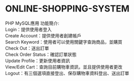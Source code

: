# ONLINE-SHOPPING-SYSTEM
PHP MySQL應用
功能簡介:  
Login：提供使用者登入  
Create Account：提供使用者創建帳戶  
Search Keyword：使用者可以使用關鍵字查詢商品，並購買  
Check Out：送出訂單  
Check Order Status：確認訂單狀態  
Update Profile：更新使用者資訊  
View/Edit Cart：查詢目前購物車資訊，並且提供使用者更改  
Logout：有三個選項直接登出、保存購物車資料登出、送出訂單  
